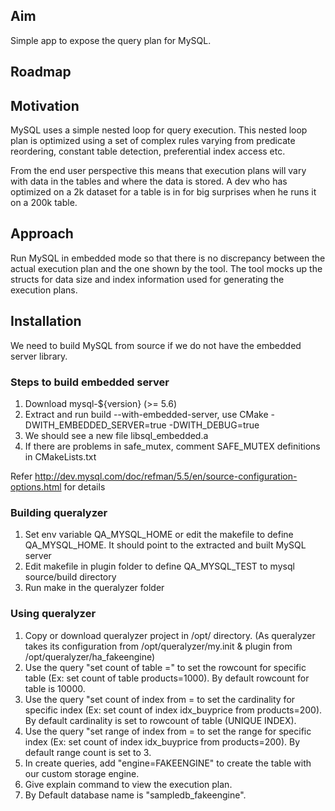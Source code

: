 ## Aim

Simple app to expose the query plan for MySQL.

## Roadmap
                   
## Motivation

MySQL uses a simple nested loop for query execution. 
This nested loop plan is optimized using a set of complex rules varying from 
predicate reordering, constant table detection, preferential index access etc.

From the end user perspective this means that execution plans will vary with data in the tables and where the data is stored.
A dev who has optimized on a 2k dataset for a table is in for big surprises when he runs it on a 200k table.

## Approach

Run MySQL in embedded mode so that there is no discrepancy between the actual execution plan and the one shown by the tool. 
The tool mocks up the structs for data size and index information used for generating the execution plans.

## Installation

We need to build MySQL from source if we do not have the embedded server library. 

### Steps to build embedded server

 1. Download mysql-${version} (>= 5.6)
 2. Extract and run build --with-embedded-server, use CMake -DWITH_EMBEDDED_SERVER=true -DWITH_DEBUG=true
 3. We should see a new file libsql_embedded.a
 4. If there are problems in safe_mutex, comment SAFE_MUTEX definitions in CMakeLists.txt

Refer http://dev.mysql.com/doc/refman/5.5/en/source-configuration-options.html for details

### Building queralyzer
 1. Set env variable QA_MYSQL_HOME or edit the makefile to define QA_MYSQL_HOME. It should point to the extracted and built MySQL server
 2. Edit makefile in plugin folder to define QA_MYSQL_TEST to mysql source/build directory
 3. Run make in the queralyzer folder

### Using queralyzer

 1. Copy or download queralyzer project in /opt/ directory. (As queralyzer takes its configuration from /opt/queralyzer/my.init & plugin from /opt/queralyzer/ha_fakeengine)
 2. Use the query "set count of table <tablename>=<rowcount>" to set the rowcount for specific table (Ex: set count of table products=1000). By default rowcount for table is 10000.
 3. Use the query "set count of index <indexname> from <tablename>=<cardinality> to set the cardinality for specific index (Ex: set count of index idx_buyprice from products=200). By default cardinality is set to rowcount of table (UNIQUE INDEX).
 4. Use the query "set range of index <indexname> from <tablename>=<range> to set the range for specific index (Ex: set count of index idx_buyprice from products=200). By default range count is set to 3.
 5. In create queries, add "engine=FAKEENGINE" to create the table with our custom storage engine.
 6. Give explain command to view the execution plan.
 7. By Default database name is "sampledb_fakeengine".
